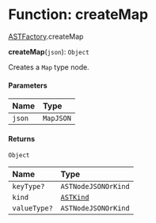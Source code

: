 # Function: createMap

[ASTFactory](/auto-docs/variable-plugin/modules/ASTFactory.md).createMap

**createMap**(`json`): `Object`

Creates a `Map` type node.

#### Parameters

| Name | Type |
| :------ | :------ |
| `json` | `MapJSON` |

#### Returns

`Object`

| Name | Type |
| :------ | :------ |
| `keyType?` | `ASTNodeJSONOrKind` |
| `kind` | [`ASTKind`](/auto-docs/variable-plugin/enums/ASTKind.md) |
| `valueType?` | `ASTNodeJSONOrKind` |
